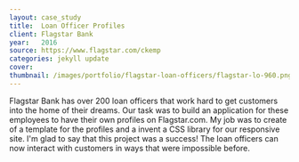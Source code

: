 ```yaml
---
layout: case_study
title:  Loan Officer Profiles
client: Flagstar Bank
year:   2016
source: https://www.flagstar.com/ckemp
categories: jekyll update
cover: 
thumbnail: /images/portfolio/flagstar-loan-officers/flagstar-lo-960.png
---
```

Flagstar Bank has over 200 loan officers that work hard to get customers into the home of their dreams. Our task was to build an application for these employees to have their own profiles on Flagstar.com. My job was to create of a template for the profiles and a invent a CSS library for our responsive site. I'm glad to say that this project was a success! The loan officers can now interact with customers in ways that were impossible before.
